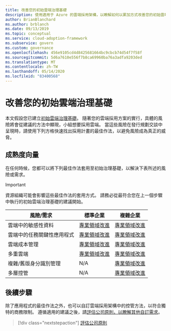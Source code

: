```yaml
---
title: 改善您的初始雲端治理基礎
description: 使用適用于 Azure 的雲端採用架構，以瞭解如何以累加方式改善您的初始雲端治理基礎。
author: BrianBlanchard
ms.author: brblanch
ms.date: 09/13/2019
ms.topic: conceptual
ms.service: cloud-adoption-framework
ms.subservice: govern
ms.custom: governance
ms.openlocfilehash: 456e9105cd4d8425681664bc9cbcb74d54f7f58f
ms.sourcegitcommit: 5d6a7610e556f7b8ca69960ba76a3adfa9203ded
ms.translationtype: MT
ms.contentlocale: zh-TW
ms.lasthandoff: 05/14/2020
ms.locfileid: "83400568"
---
```

# <a name="improve-your-initial-cloud-governance-foundation"></a>改善您的初始雲端治理基礎

本文假設您已建立[初始雲端治理基礎](./initial-foundation.md)。 隨著您的雲端採用方案的實行，具體的風險將會從建議的方法中顯現，小組想要採用雲端。 當這些風險在發行規劃交談中呈現時，請使用下列方格快速找出採用計畫的最佳作法，以避免風險成為真正的威脅。

## <a name="maturity-vectors"></a>成熟度向量

在任何時候，您都可以將下列最佳作法套用至初始治理基礎，以解決下表所述的風險或需求。

> [!IMPORTANT]
> 資源組織可能會影響這些最佳作法的套用方式。 請務必從最符合您在上一個步驟中執行的初始雲端治理基礎的建議開始。

| 風險/需求 | 標準企業 | 複雜企業 |
|---|---|---|
| 雲端中的敏感性資料 | [專業領域改進](./guides/standard/security-baseline-improvement.md) | [專業領域改進](./guides/complex/security-baseline-improvement.md) |
| 雲端中的任務關鍵性應用程式 | [專業領域改進](./guides/standard/resource-consistency-improvement.md) | [專業領域改進](./guides/complex/resource-consistency-improvement.md) |
| 雲端成本管理 | [專業領域改進](./guides/standard/cost-management-improvement.md) | [專業領域改進](./guides/complex/cost-management-improvement.md) |
| 多重雲端 | [專業領域改進](./guides/standard/multicloud-improvement.md) | [專業領域改進](./guides/complex/multicloud-improvement.md) |
| 複雜/舊版身分識別管理 | N/A | [專業領域改進](./guides/complex/identity-baseline-improvement.md) |
| 多層控管 | N/A | [專業領域改進](./guides/complex/multiple-layers-of-governance.md) |

## <a name="next-steps"></a>後續步驟

除了應用程式的最佳作法之外，也可以自訂雲端採用架構中的控管方法，以符合獨特的商務限制。 遵循適用的建議之後，請[評估公司原則，以瞭解其他自訂需求](./corporate-policy.md)。

> [!div class="nextstepaction"]
> [評估公司原則](./corporate-policy.md)

